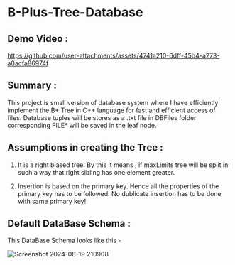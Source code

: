 # B-Plus-Tree-Database

## Demo Video :

https://github.com/user-attachments/assets/4741a210-6dff-45b4-a273-a0acfa86974f

## Summary : 

This project is small version of database system where I have efficiently implement the B+ Tree in C++ language for fast and efficient access
of files. Database tuples will be stores as a .txt file in DBFiles folder corresponding FILE* will be saved in the leaf node.

## Assumptions in creating the Tree :

1. It is a right biased tree. By this it means , if maxLimits tree will be split in such a way that right sibling has one element greater.

2. Insertion is based on the primary key. Hence all the properties of the primary key has to be followed. No dublicate insertion has to be done with same primary key!

## Default DataBase Schema :

This DataBase Schema looks like this -

![Screenshot 2024-08-19 210908](https://github.com/user-attachments/assets/daa4b724-c875-4cca-aa53-6532f1dd356a)
